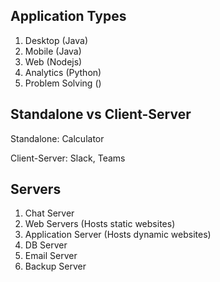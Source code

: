 ## Application Types

1. Desktop (Java)
2. Mobile (Java)
3. Web (Nodejs)
4. Analytics (Python)
5. Problem Solving ()

## Standalone vs Client-Server

Standalone: Calculator

Client-Server: Slack, Teams


## Servers
1. Chat Server
2. Web Servers (Hosts static websites)
3. Application Server (Hosts dynamic websites)
4. DB Server
5. Email Server
6. Backup Server